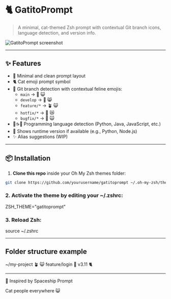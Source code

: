 # 🐈 GatitoPrompt

> A minimal, cat-themed Zsh prompt with contextual Git branch icons, language detection, and version info.

![GatitoPrompt screenshot](./screenshot.png)

---

## ✨ Features

- 🐾 Minimal and clean prompt layout
- 🐈 Cat emoji prompt symbol
- 🌿 Git branch detection with contextual feline emojis:
  - `main` → 🌿 😺
  - `develop` → 🌱 😸
  - `feature/*` → 🪴 😺
  - `hotfix/*` → 🍂 😿
  - `bugfix/*` → 🐞 🙀
- 🐍☕📜 Programming language detection (Python, Java, JavaScript, etc.)
- 🧪 Shows runtime version if available (e.g., Python, Node.js)
- ✨ Alias suggestions (WIP)

---

## 📦 Installation

1. **Clone this repo** inside your Oh My Zsh themes folder:

```bash
git clone https://github.com/yourusername/gatitoprompt ~/.oh-my-zsh/themes/gatitoprompt 
````

### 2. Activate the theme by editing your ~/.zshrc:
ZSH_THEME="gatitoprompt"

### 3. Reload Zsh:
source ~/.zshrc

---

## Folder structure example

~/my-project 🪴 😺 feature/login 🐍 v3.11
🐈 

---

💖 Inspired by
Spaceship Prompt

Cat people everywhere 😺